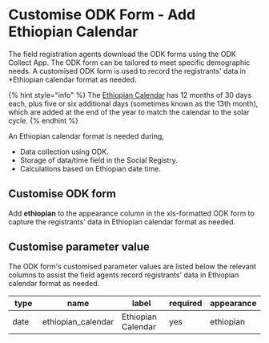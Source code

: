 # Customise ODK Form - Add Ethiopian Calendar

The field registration agents download the ODK forms using the ODK Collect App. The ODK form can be tailored to meet specific demographic needs. A customised ODK form is used to record the registrants' data in \*Ethiopian calendar format as needed.

{% hint style="info" %}
The [Ethiopian Calendar](https://ethiopianembassy.org/ethiopian-time/) has 12 months of 30 days each, plus five or six additional days (sometimes known as the 13th month), which are added at the end of the year to match the calendar to the solar cycle.
{% endhint %}

An Ethiopian calendar format is needed during,

* Data collection using ODK.
* Storage of data/time field in the Social Registry.
* Calculations based on Ethiopian date time.

## **Customise ODK form**

Add **ethiopian** to the appearance column in the xls-formatted ODK form to capture the registrants' data in Ethiopian calendar format as needed.

## Customise parameter value

The ODK form's customised parameter values are listed below the relevant columns to assist the field agents record registrants' data in Ethiopian calendar format as needed.

<table><thead><tr><th width="92">type</th><th width="142">name</th><th width="129">label</th><th>required</th><th>appearance</th></tr></thead><tbody><tr><td>date</td><td>ethiopian_calendar</td><td>Ethiopian Calendar</td><td>yes</td><td>ethiopian</td></tr></tbody></table>
